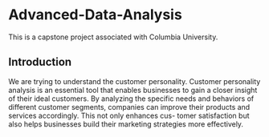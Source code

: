 # Advanced-Data-Analysis
This is a capstone project associated with Columbia University.

## Introduction
We are trying to understand the customer personality. Customer personality analysis is an essential tool that enables businesses to gain a closer insight of their ideal
customers. By analyzing the specific needs and behaviors of different customer segments,
companies can improve their products and services accordingly. This not only enhances cus-
tomer satisfaction but also helps businesses build their marketing strategies more effectively.

